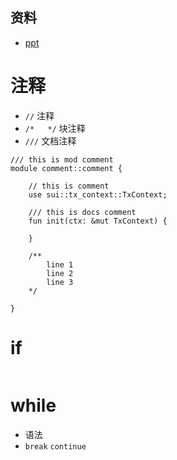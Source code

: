 ## 资料
- [ppt](https://docs.google.com/presentation/d/1MGwZtOzAJ66PbETBkI7lOxKat_K9A7hdZ5eTPb3puV8)

# 注释
-   `//`  注释
-   `/*   */` 块注释
-   `///`  文档注释


```move
/// this is mod comment
module comment::comment {

    // this is comment
    use sui::tx_context::TxContext;

    /// this is docs comment
    fun init(ctx: &mut TxContext) {

    }
    
    /**
        line 1
        line 2
        line 3
    */

}

```


# if

```rust

```


# while
- 语法
- `break`  `continue`


